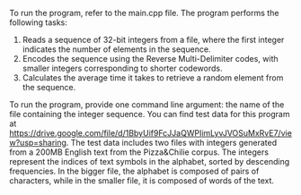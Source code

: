 To run the program, refer to the main.cpp file. The program performs the following tasks: 
1) Reads a sequence of 32-bit integers from a file, where the first integer indicates the number of elements in the sequence. 
2) Encodes the sequence using the Reverse Multi-Delimiter codes, with smaller integers corresponding to shorter codewords. 
3) Calculates the average time it takes to retrieve a random element from the sequence. 

To run the program, provide one command line argument: the name of the file containing the integer sequence. 
You can find test data for this program at https://drive.google.com/file/d/1BbyUif9FcJJaQWPIimLyvJVOSuMxRvE7/view?usp=sharing. 
The test data includes two files with integers generated from a 200MB English text from the Pizza&Chilie corpus. The integers represent the indices of text symbols in the alphabet, sorted by descending frequencies. In the bigger file, the alphabet is composed of pairs of characters, while in the smaller file, it is composed of words of the text.
